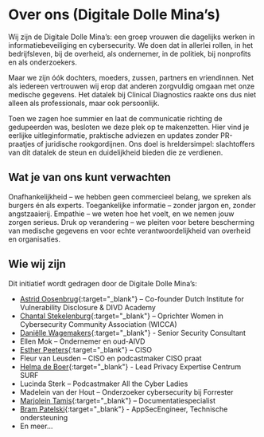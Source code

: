 # Over ons (Digitale Dolle Mina’s)

Wij zijn de Digitale Dolle Mina’s: een groep vrouwen die dagelijks werken in informatiebeveiliging en cybersecurity. We doen dat in allerlei rollen, in het bedrijfsleven, bij de overheid, als ondernemer, in de politiek, bij nonprofits en als onderzoekers.

Maar we zijn óók dochters, moeders, zussen, partners en vriendinnen. Net als iedereen vertrouwen wij erop dat anderen zorgvuldig omgaan met onze medische gegevens. Het datalek bij Clinical Diagnostics raakte ons dus niet alleen als professionals, maar ook persoonlijk.

Toen we zagen hoe summier en laat de communicatie richting de gedupeerden was, besloten we deze plek op te makenzetten. Hier vind je eerlijke uitleginformatie, praktische adviezen en updates zonder PR-praatjes of juridische rookgordijnen. Ons doel is hreldersimpel: slachtoffers van dit datalek de steun en duidelijkheid bieden die ze verdienen.

## Wat je van ons kunt verwachten

Onafhankelijkheid – we hebben geen commercieel belang, we spreken als burgers én als experts.
Toegankelijke informatie – zonder jargon en, zonder angstzaaierij.
Empathie – we weten hoe het voelt, en we nemen jouw zorgen serieus.
Druk op verandering – we pleiten voor betere bescherming van medische gegevens en voor echte verantwoordelijkheid van overheid en organisaties.

## Wie wij zijn

Dit initiatief wordt gedragen door de Digitale Dolle Mina’s:
* [Astrid Oosenbrug](https://www.linkedin.com/in/astridoosenbrug/){:target="_blank"} – Co-founder Dutch Institute for Vulnerability Disclosure & DIVD Academy
* [Chantal Stekelenburg](https://www.linkedin.com/in/chantalstekelenburg/){:target="_blank"} – Oprichter Women in Cybersecurity Community Association (WICCA)
* [Daniëlle Wagemakers](https://www.linkedin.com/in/daniellewagemakers/){:target="_blank"} - Senior Security Consultant
* Ellen Mok – Ondernemer en oud-AIVD
* [Esther Peeters](https://www.linkedin.com/in/esther-peeters-4049316/){:target="_blank"} – CISO
* Fleur van Leusden – CISO en podcastmaker CISO praat
* [Helma de Boer](https://www.linkedin.com/in/helmadeboer/){:target="_blank"} - Lead Privacy Expertise Centrum SURF
* Lucinda Sterk – Podcastmaker All the Cyber Ladies
* Madelein van der Hout – Onderzoeker cybersecurity bij Forrester
* [Marjolein Tamis](https://www.linkedin.com/in/marjoleintamis/){:target="_blank"} – Documentatiespecialist
* [Bram Patelski](){:target="_blank"} - AppSecEngineer, Technische ondersteuning
* En meer...

